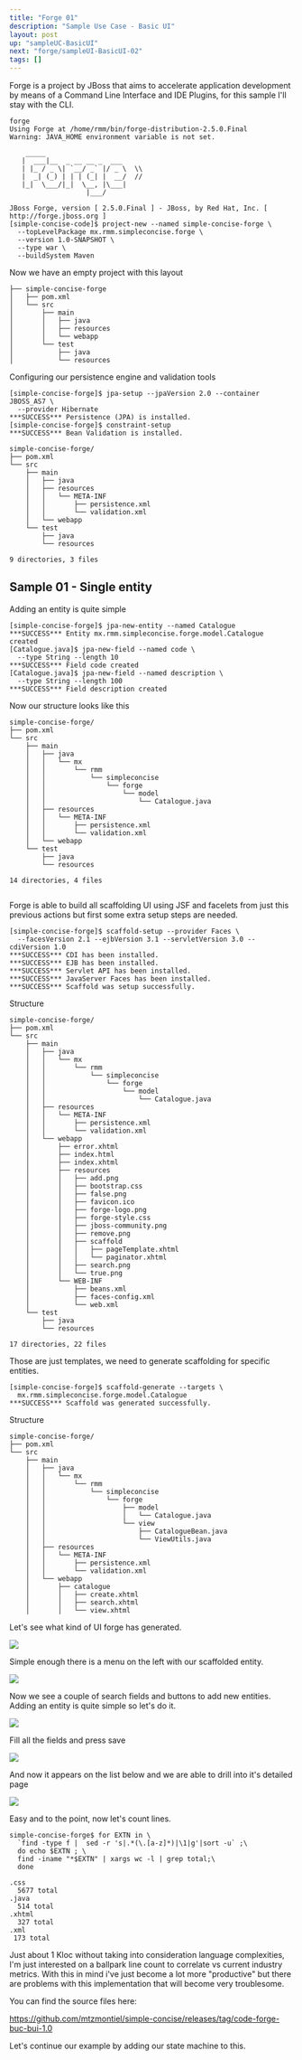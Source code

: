 ```yaml
---
title: "Forge 01"
description: "Sample Use Case - Basic UI"
layout: post
up: "sampleUC-BasicUI"
next: "forge/sampleUI-BasicUI-02"
tags: []
---
```


Forge is a project by JBoss that aims to accelerate application development 
by means of a Command Line Interface and IDE Plugins, for this sample I'll 
stay with the CLI.

~~~
forge
Using Forge at /home/rmm/bin/forge-distribution-2.5.0.Final
Warning: JAVA_HOME environment variable is not set.

    _____                    
   |  ___|__  _ __ __ _  ___ 
   | |_ / _ \| `__/ _` |/ _ \  \\
   |  _| (_) | | | (_| |  __/  //
   |_|  \___/|_|  \__, |\___| 
                   |___/      

JBoss Forge, version [ 2.5.0.Final ] - JBoss, by Red Hat, Inc. [ http://forge.jboss.org ]
[simple-concise-code]$ project-new --named simple-concise-forge \
  --topLevelPackage mx.rmm.simpleconcise.forge \
  --version 1.0-SNAPSHOT \
  --type war \
  --buildSystem Maven

~~~

Now we have an empty project with this layout

~~~
├── simple-concise-forge
│   ├── pom.xml
│   └── src
│       ├── main
│       │   ├── java
│       │   ├── resources
│       │   └── webapp
│       └── test
│           ├── java
│           └── resources

~~~

Configuring our persistence engine and validation tools

~~~
[simple-concise-forge]$ jpa-setup --jpaVersion 2.0 --container JBOSS_AS7 \
  --provider Hibernate
***SUCCESS*** Persistence (JPA) is installed.
[simple-concise-forge]$ constraint-setup
***SUCCESS*** Bean Validation is installed.

~~~


~~~
simple-concise-forge/
├── pom.xml
└── src
    ├── main
    │   ├── java
    │   ├── resources
    │   │   └── META-INF
    │   │       ├── persistence.xml
    │   │       └── validation.xml
    │   └── webapp
    └── test
        ├── java
        └── resources

9 directories, 3 files

~~~

Sample 01 - Single entity
-------------------------

Adding an entity is quite simple

~~~
[simple-concise-forge]$ jpa-new-entity --named Catalogue
***SUCCESS*** Entity mx.rmm.simpleconcise.forge.model.Catalogue created
[Catalogue.java]$ jpa-new-field --named code \
  --type String --length 10
***SUCCESS*** Field code created
[Catalogue.java]$ jpa-new-field --named description \
  --type String --length 100
***SUCCESS*** Field description created

~~~

Now our structure looks like this

~~~
simple-concise-forge/
├── pom.xml
└── src
    ├── main
    │   ├── java
    │   │   └── mx
    │   │       └── rmm
    │   │           └── simpleconcise
    │   │               └── forge
    │   │                   └── model
    │   │                       └── Catalogue.java
    │   ├── resources
    │   │   └── META-INF
    │   │       ├── persistence.xml
    │   │       └── validation.xml
    │   └── webapp
    └── test
        ├── java
        └── resources

14 directories, 4 files


~~~

Forge is able to build all scaffolding UI using JSF and facelets from just 
this previous actions but first some extra setup steps are needed.

~~~
[simple-concise-forge]$ scaffold-setup --provider Faces \
  --facesVersion 2.1 --ejbVersion 3.1 --servletVersion 3.0 --cdiVersion 1.0 
***SUCCESS*** CDI has been installed.
***SUCCESS*** EJB has been installed.
***SUCCESS*** Servlet API has been installed.
***SUCCESS*** JavaServer Faces has been installed.
***SUCCESS*** Scaffold was setup successfully.

~~~

Structure 

~~~
simple-concise-forge/
├── pom.xml
└── src
    ├── main
    │   ├── java
    │   │   └── mx
    │   │       └── rmm
    │   │           └── simpleconcise
    │   │               └── forge
    │   │                   └── model
    │   │                       └── Catalogue.java
    │   ├── resources
    │   │   └── META-INF
    │   │       ├── persistence.xml
    │   │       └── validation.xml
    │   └── webapp
    │       ├── error.xhtml
    │       ├── index.html
    │       ├── index.xhtml
    │       ├── resources
    │       │   ├── add.png
    │       │   ├── bootstrap.css
    │       │   ├── false.png
    │       │   ├── favicon.ico
    │       │   ├── forge-logo.png
    │       │   ├── forge-style.css
    │       │   ├── jboss-community.png
    │       │   ├── remove.png
    │       │   ├── scaffold
    │       │   │   ├── pageTemplate.xhtml
    │       │   │   └── paginator.xhtml
    │       │   ├── search.png
    │       │   └── true.png
    │       └── WEB-INF
    │           ├── beans.xml
    │           ├── faces-config.xml
    │           └── web.xml
    └── test
        ├── java
        └── resources

17 directories, 22 files

~~~

Those are just templates, we need to generate scaffolding for specific
entities.

~~~
[simple-concise-forge]$ scaffold-generate --targets \
  mx.rmm.simpleconcise.forge.model.Catalogue 
***SUCCESS*** Scaffold was generated successfully.

~~~

Structure

~~~
simple-concise-forge/
├── pom.xml
└── src
    ├── main
    │   ├── java
    │   │   └── mx
    │   │       └── rmm
    │   │           └── simpleconcise
    │   │               └── forge
    │   │                   ├── model
    │   │                   │   └── Catalogue.java
    │   │                   └── view
    │   │                       ├── CatalogueBean.java
    │   │                       └── ViewUtils.java
    │   ├── resources
    │   │   └── META-INF
    │   │       ├── persistence.xml
    │   │       └── validation.xml
    │   └── webapp
    │       ├── catalogue
    │       │   ├── create.xhtml
    │       │   ├── search.xhtml
    │       │   └── view.xhtml

~~~


Let's see what kind of UI forge has generated.

<img src="{{site.url}}/assets/images/suc-bui-forge/001.png" />

Simple enough there is a menu on the left with our scaffolded entity. 

<img src="{{site.url}}/assets/images/suc-bui-forge/002.png" />

Now we see a couple of search fields and buttons to add new entities. 
Adding an entity is quite simple so let's do it.

<img src="{{site.url}}/assets/images/suc-bui-forge/003.png" />

Fill all the fields and press save

<img src="{{site.url}}/assets/images/suc-bui-forge/004.png" />

And now it appears on the list below and we are able to drill into it's 
detailed page

<img src="{{site.url}}/assets/images/suc-bui-forge/005.png" />

Easy and to the point, now let's count lines.

~~~
simple-concise-forge$ for EXTN in \
  `find -type f |  sed -r 's|.*(\.[a-z]*)|\1|g'|sort -u` ;\
  do echo $EXTN ; \
  find -iname "*$EXTN" | xargs wc -l | grep total;\
  done

.css
  5677 total
.java
  514 total
.xhtml
  327 total
.xml
 173 total

~~~

Just about 1 Kloc without taking into consideration language complexities,
I'm just interested on a ballpark line count to correlate vs current 
industry metrics. With this in mind i've just become a lot more "productive"
but there are problems with this implementation that will become very 
troublesome.

You can find the source files here:

https://github.com/mtzmontiel/simple-concise/releases/tag/code-forge-buc-bui-1.0

Let's continue our example by adding our state machine to this.
